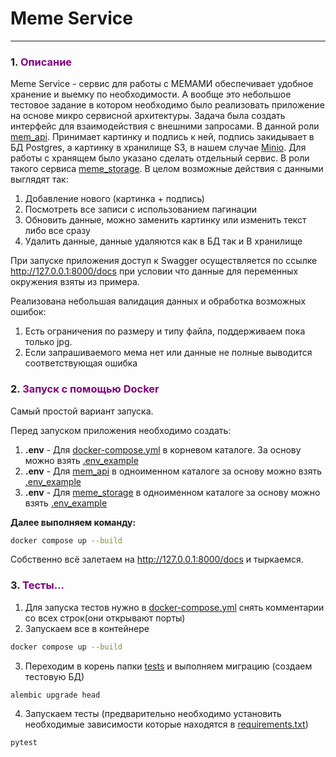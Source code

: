 # Meme Service

___
<span id="0"></span>

### <span id="1">1. </span><span style="color:purple">Описание</span>

Meme Service - сервис для работы с МЕМАМИ обеспечивает удобное хранение и выемку по необходимости.
А вообще это небольшое тестовое задание в котором необходимо было реализовать приложение на основе микро сервисной
архитектуры. Задача была создать интерфейс для взаимодействия с внешними запросами. В данной роли [mem_api](https://github.com/VIVERA83/mem_api/tree/master).
Принимает картинку и подпись к ней, подпись закидывает в БД Postgres, а картинку в хранилище S3, в нашем случае
[Minio](https://min.io/docs/minio/linux/index.html). Для работы с хранящем было указано сделать отдельный
сервис. В роли такого сервиса [meme_storage](meme_storage). В целом возможные действия с данными выглядят так:

1. Добавление нового (картинка + подпись)
2. Посмотреть все записи с использованием пагинации
3. Обновить данные, можно заменить картинку или изменить текст либо все сразу
4. Удалить данные, данные удаляются как в БД так и В хранилище

При запуске приложения доступ к Swagger осуществляется по ссылке http://127.0.0.1:8000/docs при условии что данные для
переменных окружения взяты из примера.

Реализована небольшая валидация данных и обработка возможных ошибок:

1. Есть ограничения по размеру и типу файла, поддерживаем пока только jpg.
2. Если запрашиваемого мема нет или данные не полные выводится соответствующая ошибка

### <span id="2">2. </span><span style="color:purple">Запуск с помощью Docker</span>

Самый простой вариант запуска.

Перед запуском приложения необходимо создать:

1. __.env__ - Для [docker-compose.yml](docker-compose.yml) в корневом каталоге. За основу можно
   взять [.env_example](.env_example)
2. __.env__ - Для [mem_api](mem_api) в одноименном каталоге за основу можно взять [.env_example](mem_api%2F.env_example)
3. __.env__ - Для [meme_storage](meme_storage) в одноименном каталоге за основу можно
   взять [.env_example](meme_storage%2F.env_example)

__Далее выполняем команду:__

```bash
docker compose up --build
```

Собственно всё залетаем на http://127.0.0.1:8000/docs и тыркаемся.

### <span id="3">3. </span><span style="color:purple">Тесты...</span>

1. Для запуска тестов нужно в [docker-compose.yml](docker-compose.yml) снять комментарии со всех строк(они открывают
   порты)
2. Запускаем все в контейнере

```bash
docker compose up --build
```

3. Переходим в корень папки [tests](mem_api%2Ftests) и выполняем миграцию (создаем тестовую БД)

```bash
alembic upgrade head
```

4. Запускаем тесты (предварительно необходимо установить необходимые зависимости которые находятся
   в [requirements.txt](mem_api%2Frequirements.txt))

```bash
pytest
```

